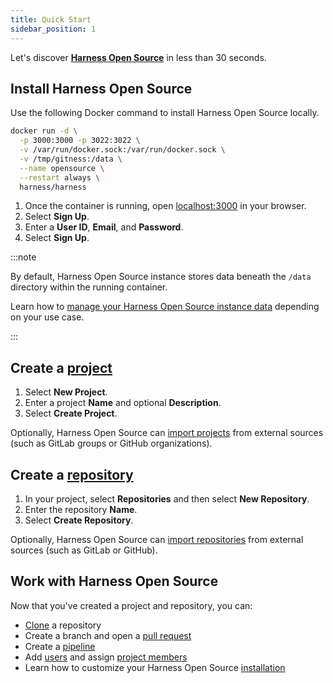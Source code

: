 ```yaml
---
title: Quick Start
sidebar_position: 1
---
```


Let's discover **[Harness Open Source](/docs/open-source)** in less than 30 seconds.

<!--
## Pre-Compiled Binaries

We provide precompiled binaries for most official Gitness components. Check out the download section for a list of all available versions. _Note that the binary distribution is the recommended installation method._
-->

## Install Harness Open Source

Use the following Docker command to install Harness Open Source locally.

```sh {} showLineNumbers
docker run -d \
  -p 3000:3000 -p 3022:3022 \
  -v /var/run/docker.sock:/var/run/docker.sock \
  -v /tmp/gitness:/data \
  --name opensource \
  --restart always \
  harness/harness
```

1. Once the container is running, open [localhost:3000](http://localhost:3000) in your browser.
2. Select **Sign Up**.
3. Enter a **User ID**, **Email**, and **Password**.
4. Select **Sign Up**.

:::note

By default, Harness Open Source instance stores data beneath the `/data` directory within the running container.

Learn how to [manage your Harness Open Source instance data](../installation/data.md) depending on your use case.

:::

## Create a [project](../administration/project-management.md)

1. Select **New Project**.
2. Enter a project **Name** and optional **Description**.
3. Select **Create Project**.

Optionally, Harness Open Source can [import projects](../administration/project-management.md#import-a-project) from external sources (such as GitLab groups or GitHub organizations).

## Create a [repository](../repositories/overview.md)

1. In your project, select **Repositories** and then select **New Repository**.
2. Enter the repository **Name**.
3. Select **Create Repository**.

Optionally, Harness Open Source can [import repositories](../repositories/overview.md#import-a-repository) from external sources (such as GitLab or GitHub).

## Work with Harness Open Source

Now that you've created a project and repository, you can:

- [Clone](/docs/open-source/repositories/cloning) a repository
- Create a branch and open a [pull request](/docs/open-source/repositories/pull_requests)
- Create a [pipeline](/docs/open-source/pipelines/overview)
- Add [users](/docs/open-source/administration/user-management) and assign [project members](/docs/open-source/administration/project-management)
- Learn how to customize your Harness Open Source [installation](/docs/open-source/installation/quick_start)
